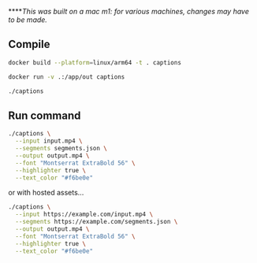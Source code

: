 \*\*\*\*_This was built on a mac m1: for various machines, changes may have to be made._

## Compile

```bash
docker build --platform=linux/arm64 -t . captions

docker run -v .:/app/out captions

./captions
```

## Run command

```bash
./captions \
  --input input.mp4 \
  --segments segments.json \
  --output output.mp4 \
  --font "Montserrat ExtraBold 56" \
  --highlighter true \
  --text_color "#f6be0e"
```

or with hosted assets...

```bash
./captions \
  --input https://example.com/input.mp4 \
  --segments https://example.com/segments.json \
  --output output.mp4 \
  --font "Montserrat ExtraBold 56" \
  --highlighter true \
  --text_color "#f6be0e"
```
